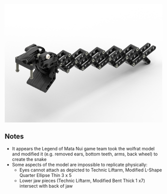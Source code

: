 ![](snake.png)

Notes
-----
* It appears the Legend of Mata Nui game team took the wolfrat model and modified it (e.g. removed ears, bottom teeth, arms, back wheel) to create the snake
* Some aspects of the model are impossible to replicate physically:
    * Eyes cannot attach as depicted to Technic Liftarm, Modified L-Shape Quarter Ellipse Thin 3 x 5
    * Lower jaw pieces (Technic Liftarm, Modified Bent Thick 1 x7) intersect with back of jaw